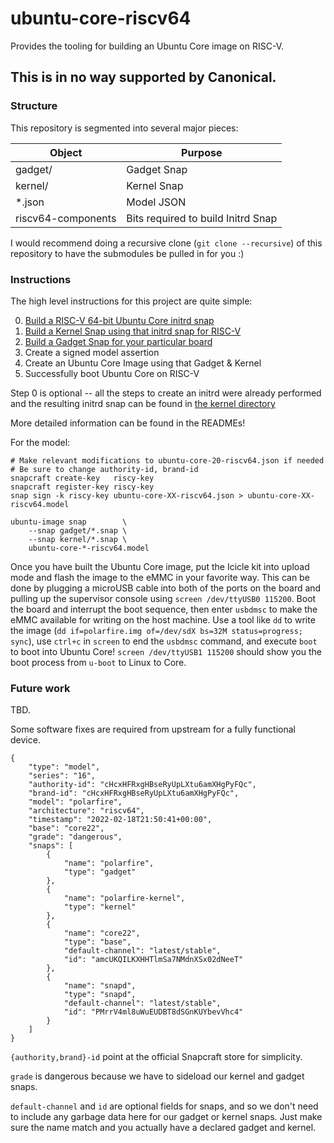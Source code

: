 # ubuntu-core-riscv64

Provides the tooling for building an Ubuntu Core image on RISC-V.


## This is in no way supported by Canonical.


### Structure

This repository is segmented into several major pieces:

| Object             | Purpose                            |
|--------------------|------------------------------------|
| gadget/            | Gadget Snap                        |
| kernel/            | Kernel Snap                        |
| \*.json            | Model JSON                         |
| riscv64-components | Bits required to build Initrd Snap |

I would recommend doing a recursive clone (`git clone --recursive`) of this
repository to have the submodules be pulled in for you :)


### Instructions

The high level instructions for this project are quite simple:

0) [Build a RISC-V 64-bit Ubuntu Core initrd snap](riscv64-components/README.md)
1) [Build a Kernel Snap using that initrd snap for RISC-V](kernel/README.md)
2) [Build a Gadget Snap for your particular board](gadget/README.md)
3) Create a signed model assertion
4) Create an Ubuntu Core Image using that Gadget & Kernel
5) Successfully boot Ubuntu Core on RISC-V

Step 0 is optional -- all the steps to create an initrd were already performed
and the resulting initrd snap can be found in [the kernel directory](kernel/sources)

More detailed information can be found in the READMEs!

For the model:

```
# Make relevant modifications to ubuntu-core-20-riscv64.json if needed
# Be sure to change authority-id, brand-id
snapcraft create-key   riscy-key
snapcraft register-key riscy-key
snap sign -k riscy-key ubuntu-core-XX-riscv64.json > ubuntu-core-XX-riscv64.model

ubuntu-image snap        \
    --snap gadget/*.snap \
    --snap kernel/*.snap \
    ubuntu-core-*-riscv64.model
```

Once you have built the Ubuntu Core image, put the Icicle kit into upload mode
and flash the image to the eMMC in your favorite way. This can be done by
plugging a microUSB cable into both of the ports on the board and pulling up the
supervisor console using `screen /dev/ttyUSB0 115200`. Boot the board and
interrupt the boot sequence, then enter `usbdmsc` to make the eMMC available for
writing on the host machine. Use a tool like `dd` to write the image (`dd
if=polarfire.img of=/dev/sdX bs=32M status=progress; sync`), use `ctrl+c` in
`screen` to end the `usbdmsc` command, and execute `boot` to boot into Ubuntu
Core! `screen /dev/ttyUSB1 115200` should show you the boot process from
`u-boot` to Linux to Core.


### Future work

TBD.

Some software fixes are required from upstream for a fully functional device.

```
{
    "type": "model",
    "series": "16",
    "authority-id": "cHcxHFRxgHBseRyUpLXtu6amXHgPyFQc",
    "brand-id": "cHcxHFRxgHBseRyUpLXtu6amXHgPyFQc",
    "model": "polarfire",
    "architecture": "riscv64",
    "timestamp": "2022-02-18T21:50:41+00:00",
    "base": "core22",
    "grade": "dangerous",
    "snaps": [
        {
            "name": "polarfire",
            "type": "gadget"
        },
        {
            "name": "polarfire-kernel",
            "type": "kernel"
        },
        {
            "name": "core22",
            "type": "base",
            "default-channel": "latest/stable",
            "id": "amcUKQILKXHHTlmSa7NMdnXSx02dNeeT"
        },
        {
            "name": "snapd",
            "type": "snapd",
            "default-channel": "latest/stable",
            "id": "PMrrV4ml8uWuEUDBT8dSGnKUYbevVhc4"
        }
    ]
}
```

`{authority,brand}-id` point at the official Snapcraft store for simplicity.

`grade` is dangerous because we have to sideload our kernel and gadget snaps.

`default-channel` and `id` are optional fields for snaps, and so we don't need
to include any garbage data here for our gadget or kernel snaps. Just make sure
the name match and you actually have a declared gadget and kernel.
